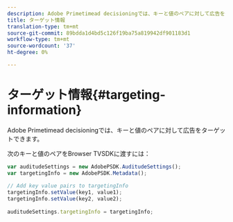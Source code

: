 ```yaml
---
description: Adobe Primetimead decisioningでは、キーと値のペアに対して広告をターゲットできます。
title: ターゲット情報
translation-type: tm+mt
source-git-commit: 89bdda1d4bd5c126f19ba75a819942df901183d1
workflow-type: tm+mt
source-wordcount: '37'
ht-degree: 0%

---
```



# ターゲット情報{#targeting-information}

Adobe Primetimead decisioningでは、キーと値のペアに対して広告をターゲットできます。

次のキーと値のペアをBrowser TVSDKに渡すには：

```js
var auditudeSettings = new AdobePSDK.AuditudeSettings(); 
var targetingInfo = new AdobePSDK.Metadata(); 
 
// Add key value pairs to targetingInfo 
targetingInfo.setValue(key1, value1); 
targetingInfo.setValue(key2, value2); 
 
auditudeSettings.targetingInfo = targetingInfo;
```

